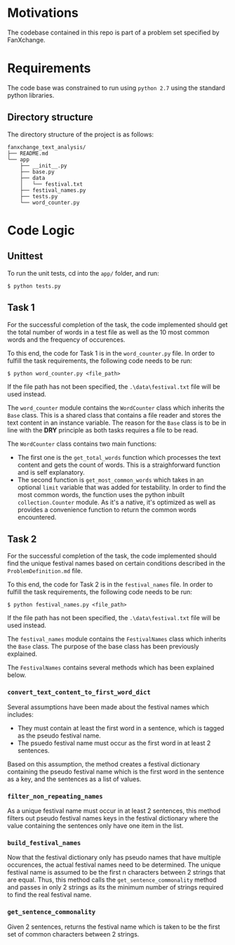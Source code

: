 # Motivations
The codebase contained in this repo is part of a problem set specified by FanXchange.

# Requirements
The code base was constrained to run using `python 2.7` using the standard python libraries.

## Directory structure
The directory structure of the project is as follows:

```
fanxchange_text_analysis/
├── README.md
└── app
    ├── __init__.py
    ├── base.py
    ├── data
    │   └── festival.txt
    ├── festival_names.py
    ├── tests.py
    └── word_counter.py
```

# Code Logic

## Unittest
To run the unit tests, cd into the `app/` folder, and run:

```$ python tests.py```

## Task 1
For the successful completion of the task, the code implemented should get the total number of words in a test file as well as the 10 most common words and the frequency of occurences.

To this end, the code for Task 1 is in the `word_counter.py` file.  In order to fulfill the task requirements, the following code needs to be run:

```$ python word_counter.py <file_path>```

If the file path has not been specified, the `.\data\festival.txt` file will be used instead.

The `word_counter` module contains the `WordCounter` class which inherits the `Base` class. This is a shared class that contains a file reader and stores the text content in an instance variable. The reason for the `Base` class is to be in line with the **DRY** principle as both tasks requires a file to be read.

The `WordCounter` class contains two main functions:
* The first one is the `get_total_words` function which processes the text content and gets the count of words. This is a straighforward function and is self explanatory.
* The second function is `get_most_common_words` which takes in an optional `limit` variable that was added for testability. In order to find the most common words, the function uses the python inbuilt `collection.Counter` module. As it's a native, it's optimized as well as provides a convenience function to return the common words encountered.


## Task 2
For the successful completion of the task, the code implemented should find the unique festival names based on certain conditions described in the `ProblemDefinition.md` file.

To this end, the code for Task 2 is in the `festival_names` file. In order to fulfill the task requirements, the following code needs to be run:

```$ python festival_names.py <file_path>```

If the file path has not been specified, the `.\data\festival.txt` file will be used instead.

The `festival_names` module contains the `FestivalNames` class which inherits the `Base` class. The purpose of the base class has been previously explained.


The `FestivalNames` contains several methods which has been explained below.

### `convert_text_content_to_first_word_dict`

Several assumptions have been made about the festival names which includes:
* They must contain at least the first word in a sentence, which is tagged as the pseudo festival name.
* The psuedo festival name must occur as the first word in at least 2 sentences.

Based on this assumption, the method creates a  festival dictionary containing the pseudo festival name which is the first word in the sentence as a key, and the sentences as a list of values.

### `filter_non_repeating_names`
As a unique festival name must occur in at least 2 sentences, this method filters out pseudo festival names keys in the festival dictionary where the value containing the sentences only have one item in the list.


### `build_festival_names`
Now that the festival dictionary only has pseudo names that have multiple occurences, the actual festival names need to be determined. The unique festival name is  assumed to be the first n characters between 2 strings that are equal. Thus, this method calls the `get_sentence_commonality` method and passes in only 2 strings as its the minimum number of strings required to find the real festival name.

### `get_sentence_commonality`
Given 2 sentences, returns the festival name which is taken to be the first set of common characters between 2 strings.
